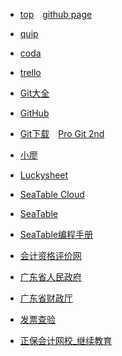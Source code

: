 * [top](https://www.mathdeng.top/)&emsp;[github page](https://mathdeng.github.io/)

* [quip](https://quip.com/)
* [coda](https://coda.io/)
* [trello](https://trello.com/)

* [Git大全](https://gitee.com/all-about-git)
* [GitHub](https://github.com/)
* [Git下载](https://git-scm.com/)&emsp;[Pro Git 2nd](https://git-scm.com/book/zh/v2)
* [小廖](https://www.liaoxuefeng.com/)
* [Luckysheet](https://mengshukeji.github.io/LuckysheetDocs/zh/guide/)

* [SeaTable Cloud](https://cloud.seatable.cn/)
* [SeaTable](https://www.seatable.cn/)
* [SeaTable编程手册](https://seatable.github.io/seatable-scripts-cn/)

* [会计资格评价网](http://kzp.mof.gov.cn/)
* [广东省人民政府](https://www.gd.gov.cn/)
* [广东省财政厅](http://czt.gd.gov.cn/)
* [发票查验](https://inv-veri.chinatax.gov.cn/index.html)

* [正保会计网校_继续教育](http://jxjy.chinaacc.com/gd)
